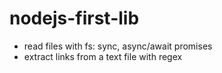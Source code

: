 # nodejs-first-lib

- read files with fs: sync, async/await promises
- extract links from a text file with regex
